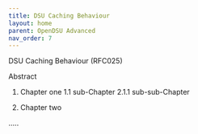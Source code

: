 ```yaml
---
title: DSU Caching Behaviour 
layout: home
parent: OpenDSU Advanced
nav_order: 7
---
```


DSU Caching Behaviour (RFC025)  

Abstract

1. Chapter one
1.1 sub-Chapter
2.1.1 sub-sub-Chapter

2. Chapter two

…..